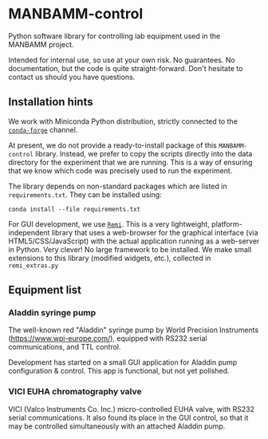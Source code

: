 # MANBAMM-control

Python software library for controlling lab equipment used in the MANBAMM project.

Intended for internal use, so use at your own risk. No guarantees. No documentation, but the code is quite straight-forward. Don't hesitate to contact us should you have questions.

## Installation hints

We work with Miniconda Python distribution, strictly connected to the [`conda-forge`](https://conda-forge.org/) channel.

At present, we do not provide a ready-to-install package of this `MANBAMM-control` library. Instead, we prefer to copy the scripts directly into the data directory for the experiment that we are running. This is a way of ensuring that we know which code was precisely used to run the experiment.

The library depends on non-standard packages which are listed in `requirements.txt`. They can be installed using:

```
conda install --file requirements.txt                        
```

For GUI development, we use [`Remi`](https://github.com/rawpython/remi). This is a very lightweight, platform-independent library that uses a web-browser for the graphical interface (via HTML5/CSS/JavaScript) with the actual application running as a web-server in Python. Very clever! No large framework to be installed. We make small extensions to this library (modified widgets, etc.), collected in `remi_extras.py`


## Equipment list

### Aladdin syringe pump

The well-known red "Aladdin" syringe pump by World Precision Instruments (https://www.wpi-europe.com/), equipped with RS232 serial communications, and TTL control.

Development has started on a small GUI application for Aladdin pump configuration & control. This app is functional, but not yet polished.


### VICI EUHA chromatography valve

VICI (Valco Instruments Co. Inc.) micro-controlled EUHA valve, with RS232 serial communications. It also found its place in the GUI control, so that it may be controlled simultaneously with an attached Aladdin pump.

